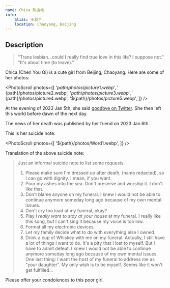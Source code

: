 ```yaml
---
name: Chica 陈由岐
info:
    alias: 王凝予
    location: Chaoyang, Beijing
---
```


## Description

> "Trans lesbian...could I really find true love in this life? I suppose not."
> "It's about time (to leave)."

Chica (Chen You Qi) is a cute girl from Beijing, Chaoyang.
Here are some of her photos:

<PhotoScroll photos={[
    '${path}/photos/picture1.webp',
    '${path}/photos/picture2.webp',
    '${path}/photos/picture3.webp',
    '${path}/photos/picture4.webp',
    '${path}/photos/picture5.webp',
]} />

At the evening of 2023 Jan 5th, she said [goodbye on Twitter](https://twitter.com/wangzihao980/status/1611013359188709376).
She then left this world before dawn of the next day.

The news of her death was published by her friend on 2023 Jan 6th.

This is her suicide note:

<PhotoScroll photos={[
    '${path}/photos/Word1.webp',
]} />

Translation of the above suicide note:

> Just an informal suicide note to list some requests.
> 1.  Please make sure I'm dressed up after death, (name redacted), so I can go with dignity. I mean, if you want.
> 2.  Pour my ashes into the sea. Don't preserve and worship it. I don't like that.
> 3.  Don't blame anyone on my funeral. I knew I would not be able to continue anymore someday long ago because of my own mental issues.
> 4.  Don't cry too load at my funeral, okay?
> 5.  Play *I really want to stay at your house* at my funeral. I really like this song, but I can't sing it because my voice is too low.
> 6.  Format all my electronic devices.
> 7.  Let my family decide what to do with everything else I owned.
> 8.  Drink a cup of Whiskey with me on my funeral.
> Actually, I still have a lot of things I want to do. It's a pity that I lost to myself. But I have to admit defeat. I knew I would not be able to continue anymore someday long ago because of my own mental issues.
> One last thing: I want the host of my funeral to address me as "your daughter". My only wish is to be myself. Seems like it won't get fulfilled...

Please offer your condolences to this poor girl.
